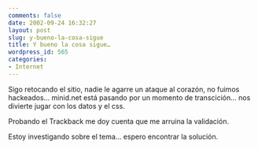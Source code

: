 ```yaml
---
comments: false
date: 2002-09-24 16:32:27
layout: post
slug: y-bueno-la-cosa-sigue
title: Y bueno la cosa sigue…
wordpress_id: 565
categories:
- Internet
---
```


Sigo retocando el sitio, nadie le agarre un ataque al corazón, no fuimos hackeados… minid.net está pasando por un momento de transcición… nos divierte jugar con los datos y el css.





Probando el Trackback me doy cuenta que me arruina la validación.





Estoy investigando sobre el tema… espero encontrar la solución.




 
